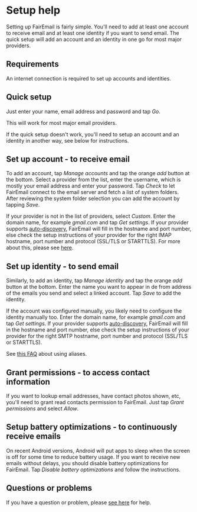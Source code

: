 # Setup help

Setting up FairEmail is fairly simple.
You'll need to add at least one account to receive email and at least one identity if you want to send email.
The quick setup will add an account and an identity in one go for most major providers.


## Requirements

An internet connection is required to set up accounts and identities.


## Quick setup

Just enter your name, email address and password and tap *Go*.

This will work for most major email providers.

If the quick setup doesn't work, you'll need to setup an account and an identity in another way, see below for instructions.


## Set up account - to receive email

To add an account, tap *Manage accounts* and tap the orange *add* button at the bottom.
Select a provider from the list, enter the username, which is mostly your email address and enter your password.
Tap *Check* to let FairEmail connect to the email server and fetch a list of system folders.
After reviewing the system folder selection you can add the account by tapping *Save*.

If your provider is not in the list of providers, select *Custom*.
Enter the domain name, for example *gmail.com* and tap *Get settings*.
If your provider supports [auto-discovery](https://tools.ietf.org/html/rfc6186), FairEmail will fill in the hostname and port number,
else check the setup instructions of your provider for the right IMAP hostname, port number and protocol (SSL/TLS or STARTTLS).
For more about this, please see [here](https://github.com/M66B/FairEmail/blob/master/FAQ.md#authorizing-accounts).


## Set up identity - to send email

Similarly, to add an identity, tap *Manage identity* and tap the orange *add* button at the bottom.
Enter the name you want to appear in de from address of the emails you send and select a linked account.
Tap *Save* to add the identity.

If the account was configured manually, you likely need to configure the identity manually too.
Enter the domain name, for example *gmail.com* and tap *Get settings*.
If your provider supports [auto-discovery](https://tools.ietf.org/html/rfc6186), FairEmail will fill in the hostname and port number,
else check the setup instructions of your provider for the right SMTP hostname, port number and protocol (SSL/TLS or STARTTLS).

See [this FAQ](https://github.com/M66B/FairEmail/blob/master/FAQ.md#FAQ9) about using aliases.


## Grant permissions - to access contact information

If you want to lookup email addresses, have contact photos shown, etc, you'll need to grant read contacts permission to FairEmail.
Just tap *Grant permissions* and select *Allow*.


## Setup battery optimizations - to continuously receive emails

On recent Android versions, Android will put apps to sleep when the screen is off for some time to reduce battery usage.
If you want to receive new emails without delays, you should disable battery optimizations for FairEmail.
Tap *Disable battery optimizations* and follow the instructions.


## Questions or problems

If you have a question or problem, please [see here](https://github.com/M66B/FairEmail/blob/master/FAQ.md) for help.
